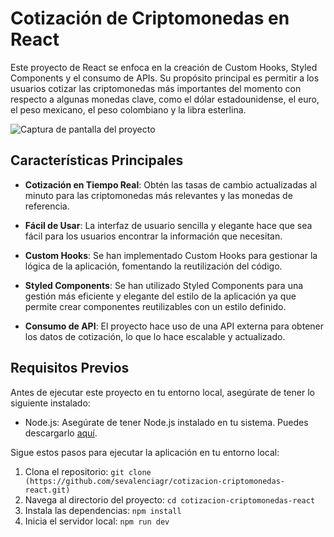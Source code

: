 # Cotización de Criptomonedas en React

Este proyecto de React se enfoca en la creación de Custom Hooks, Styled Components y el consumo de APIs. Su propósito principal es permitir a los usuarios cotizar las criptomonedas más importantes del momento con respecto a algunas monedas clave, como el dólar estadounidense, el euro, el peso mexicano, el peso colombiano y la libra esterlina.

![Captura de pantalla del proyecto](screenshot.png)

## Características Principales

- **Cotización en Tiempo Real**: Obtén las tasas de cambio actualizadas al minuto para las criptomonedas más relevantes y las monedas de referencia.

- **Fácil de Usar**: La interfaz de usuario sencilla y elegante hace que sea fácil para los usuarios encontrar la información que necesitan.

- **Custom Hooks**: Se han implementado Custom Hooks para gestionar la lógica de la aplicación, fomentando la reutilización del código.

- **Styled Components**: Se han utilizado Styled Components para una gestión más eficiente y elegante del estilo de la aplicación ya que permite crear componentes reutilizables con un estilo definido.

- **Consumo de API**: El proyecto hace uso de una API externa para obtener los datos de cotización, lo que lo hace escalable y actualizado.


## Requisitos Previos

Antes de ejecutar este proyecto en tu entorno local, asegúrate de tener lo siguiente instalado:

- Node.js: Asegúrate de tener Node.js instalado en tu sistema. Puedes descargarlo [aquí](https://nodejs.org/).

Sigue estos pasos para ejecutar la aplicación en tu entorno local:

1. Clona el repositorio: `git clone (https://github.com/sevalenciagr/cotizacion-criptomonedas-react.git)`
2. Navega al directorio del proyecto: `cd cotizacion-criptomonedas-react`
3. Instala las dependencias: `npm install`
4. Inicia el servidor local: `npm run dev`
